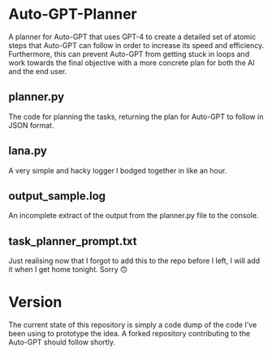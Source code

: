 # Auto-GPT-Planner
A planner for Auto-GPT that uses GPT-4 to create a detailed set of atomic steps that Auto-GPT can follow in order to increase its speed and efficiency. Furthermore, this can prevent Auto-GPT from getting stuck in loops and work towards the final objective with a more concrete plan for both the AI and the end user.

## planner.py
The code for planning the tasks, returning the plan for Auto-GPT to follow in JSON format.

## lana.py
A very simple and hacky logger I bodged together in like an hour.

## output_sample.log
An incomplete extract of the output from the planner.py file to the console.

## task_planner_prompt.txt
Just realising now that I forgot to add this to the repo before I left, I will add it when I get home tonight. Sorry 🙃

# Version
The current state of this repository is simply a code dump of the code I've been using to prototype the idea. A forked repository contributing to the Auto-GPT should follow shortly.
